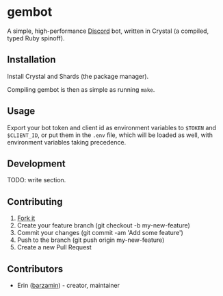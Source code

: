 # gembot
A simple, high-performance [Discord](https://discord.gg) bot, written in Crystal (a compiled, typed Ruby spinoff).

## Installation
Install Crystal and Shards (the package manager).

Compiling gembot is then as simple as running `make`.

## Usage
Export your bot token and client id as environment variables to `$TOKEN` and `$CLIENT_ID`,
or put them in the `.env` file, which will be loaded as well, with environment variables taking precedence.

## Development
TODO: write section.

## Contributing

1. [Fork it](https://github.com/barzamin/gembot/fork)
2. Create your feature branch (git checkout -b my-new-feature)
3. Commit your changes (git commit -am 'Add some feature')
4. Push to the branch (git push origin my-new-feature)
5. Create a new Pull Request

## Contributors

- Erin ([barzamin](https://github.com/barzamin)) - creator, maintainer
